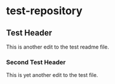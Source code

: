 # test-repository

## Test Header

This is another edit to the test readme file.

### Second Test Header

This is yet another edit to the test file.
